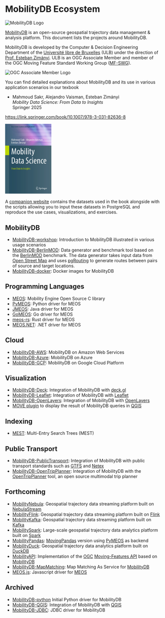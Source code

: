 
MobilityDB Ecosystem
====================

<img src="https://github.com/MobilityDB/MobilityDB/blob/master/doc/images/mobilitydb-logo.svg" width="200" alt="MobilityDB Logo" />
 
[MobilityDB](https://github.com/MobilityDB/MobilityDB) is an open-source geospatial trajectory data management & analysis platform. This document lists the projects around MobilityDB.

MobilityDB is developed by the Computer & Decision Engineering Department of the [Université libre de Bruxelles](https://www.ulb.be/) (ULB) under the direction of [Prof. Esteban Zimányi](http://cs.ulb.ac.be/members/esteban/). ULB is an OGC Associate Member and member of the OGC Moving Feature Standard Working Group ([MF-SWG](https://www.ogc.org/projects/groups/movfeatswg)).

<img src="https://github.com/MobilityDB/MobilityDB/blob/master/doc/images/OGC_Associate_Member_3DR.png" width="100" alt="OGC Associate Member Logo" />

You can find detailed explanations about MobilityDB and its use in various application scenarios in our texbook

  * Mahmoud Sakr, Alejandro Vaisman, Esteban Zimányi<br>
    *Mobility Data Science: From Data to Insights*<br>
    Springer 2025

https://link.springer.com/book/10.1007/978-3-031-82636-8

<img src="https://github.com/MobilityDB/MobilityDataScienceBook/blob/main/978-3-031-82636-8.webp" width="150" alt="Mobility Data Science Book" />

A [companion website](https://github.com/MobilityDB/MobilityDataScienceBook) contains the datasets used in the book alongside with the scripts allowing you to input these datasets in PostgreSQL and reproduce the use cases, visualizations, and exercises.

MobilityDB
----------

*   [MobilityDB-workshop](https://github.com/MobilityDB/MobilityDB-workshop): Introduction to MobilityDB illustrated in various usage scenarios
*   [MobilityDB-BerlinMOD](https://github.com/MobilityDB/MobilityDB-BerlinMOD): Data generator and benchmark tool based on the [BerlinMOD](https://secondo-database.github.io/BerlinMOD/BerlinMOD.html) benchmark. The data generator takes input data from [Open Street Map](https://www.openstreetmap.org/) and uses [pgRouting](https://pgrouting.org/) to generate routes between pairs of source and target locations.
*   [MobilityDB-docker](https://github.com/MobilityDB/MobilityDB-docker): Docker images for MobilityDB

Programming Languages
----------------------

*   [MEOS](https://libmeos.org): Mobility Engine Open Source C library
*   [PyMEOS](https://github.com/MobilityDB/PyMEOS): Python driver for MEOS
*   [JMEOS](https://github.com/MobilityDB/JMEOS): Java driver for MEOS
*   [GoMEOS](https://github.com/MobilityDB/GoMEOS): Go driver for MEOS
*   [meos-rs](https://github.com/MobilityDB/meos-rs): Rust driver for MEOS
*   [MEOS.NET](https://github.com/MobilityDB/MEOS.NET): .NET driver for MEOS

Cloud
-----

*   [MobilityDB-AWS](https://github.com/MobilityDB/MobilityDB-AWS): MobilityDB on Amazon Web Services
*   [MobilityDB-Azure](https://github.com/MobilityDB/MobilityDB-Azure): MobilityDB on Azure
*   [MobilityDB-GCP](https://github.com/MobilityDB/MobilityDB-GCP): MobilityDB on Google Cloud Platform

Visualization
-------------

*   [MobilityDB-Deck](https://github.com/MobilityDB/MobilityDB-Deck): Integration of MobilityDB with [deck.gl](https://deck.gl/)
*   [MobilityDB-Leaflet](https://github.com/MobilityDB/MobilityDB-Leaflet): Integration of MobilityDB with [Leaflet](https://leafletjs.com/)
*   [MobilityDB-OpenLayers](https://github.com/MobilityDB/MobilityDB-OpenLayers): Integration of MobilityDB with [OpenLayers](https://openlayers.org/)
*   [MOVE plugin](https://github.com/MobilityDB/move) to display the result of MobilityDB queries in [QGIS](https://qgis.org/)

Indexing
--------

*   [MEST](https://github.com/MobilityDB/mest): Multi-Entry Search Trees (MEST)

Public Transport
----------------

*   [MobilityDB-PublicTransport](https://github.com/MobilityDB/MobilityDB-PublicTransport): Integration of MobilityDB with public transport standards such as [GTFS](https://gtfs.org/) and [Netex](https://netex-cen.eu/)
*   [MobilityDB-OpenTripPlanner](https://github.com/MobilityDB/MobilityDB-OpenTripPlanner): Integration of MobilityDB with the [OpenTripPlanner](https://www.opentripplanner.org/) tool, an open source multimodal trip planner

Forthcoming
-----------

*   [MobilityNebula](https://github.com/MobilityDB/MobilityNebula): Geospatial trajectory data streaming platform built on [NebulaStream](https://nebula.stream/)
*   [MobilityFlink](https://github.com/MobilityDB/MobilityFlink): Geospatial trajectory data streaming platform built on [Flink](https://flink.apache.org/)
*   [MobilityKafka](https://github.com/MobilityDB/MobilityKafka): Geospatial trajectory data streaming platform built on [Kafka](https://kafka.apache.org/)
*   [MobilitySpark](https://github.com/MobilityDB/MobilitySpark): Large-scale geospatial trajectory data analytics platform built on [Spark](https://spark.apache.org/)
*   [MobilityPandas](https://github.com/MobilityDB/MobilityPandas): [MovingPandas](https://movingpandas.org/) version using  [PyMEOS](https://github.com/MobilityDB/PyMEOS) as backend
*   [MobilityDuck](https://github.com/MobilityDB/MobilityDuck): Geospatial trajectory data analytics platform built on [DuckDB](https://duckdb.org/)
*   [MobilityAPI](https://github.com/MobilityDB/MobilityAPI): Implementation of the [OGC](https://www.ogc.org/) [Moving-Features API](https://ogcapi.ogc.org/movingfeatures/overview.html) based on [MobilityDB](https://github.com/MobilityDB/MobilityDB)
*   [MobilityDB-MapMatching](https://github.com/MobilityDB/MobilityDB-MapMatching): Map Matching As Service for [MobilityDB](https://github.com/MobilityDB/MobilityDB)
*   [MEOS.js](https://github.com/MobilityDB/MEOS.js): Javascript driver for [MEOS](https://libmeos.org/)


Archived 
--------

*   [MobilityDB-python](https://github.com/MobilityDB/MobilityDB-python) Initial Python driver for MobilityDB
*   [MobilityDB-QGIS](https://github.com/MobilityDB/MobilityDB-QGIS): Integration of MobilityDB with [QGIS](https://qgis.org/)
*   [MobilityDB-JDBC](https://github.com/MobilityDB/MobilityDB-JDBC): JDBC driver for MobilityDB
